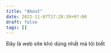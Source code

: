 ```yaml
---
title: "About"
date: 2022-11-07T17:28:39+07:00
draft: false
tags: []
---
```


Đây là web site khó dùng nhất mà tôi biết